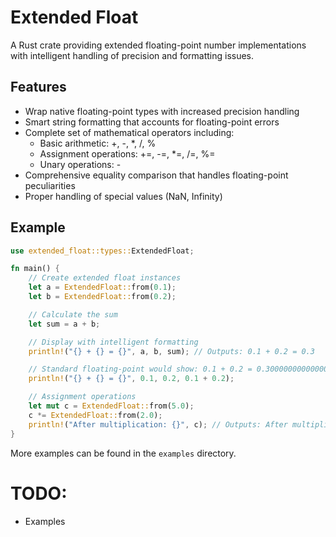 # Extended Float

A Rust crate providing extended floating-point number implementations with intelligent handling of precision and formatting issues.

## Features

- Wrap native floating-point types with increased precision handling
- Smart string formatting that accounts for floating-point errors
- Complete set of mathematical operators including:
  - Basic arithmetic: +, -, *, /, %
  - Assignment operations: +=, -=, *=, /=, %=
  - Unary operations: -
- Comprehensive equality comparison that handles floating-point peculiarities
- Proper handling of special values (NaN, Infinity)

## Example

```rust
use extended_float::types::ExtendedFloat;

fn main() {
    // Create extended float instances
    let a = ExtendedFloat::from(0.1);
    let b = ExtendedFloat::from(0.2);

    // Calculate the sum
    let sum = a + b;

    // Display with intelligent formatting
    println!("{} + {} = {}", a, b, sum); // Outputs: 0.1 + 0.2 = 0.3

    // Standard floating-point would show: 0.1 + 0.2 = 0.30000000000000004
    println!("{} + {} = {}", 0.1, 0.2, 0.1 + 0.2);

    // Assignment operations
    let mut c = ExtendedFloat::from(5.0);
    c *= ExtendedFloat::from(2.0);
    println!("After multiplication: {}", c); // Outputs: After multiplication: 10
}
```

More examples can be found in the `examples` directory.

# TODO:
* Examples
